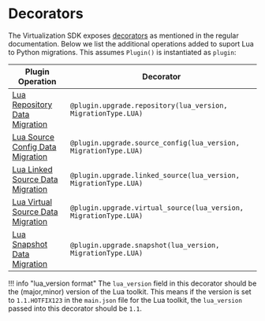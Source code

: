 # Decorators

The Virtualization SDK exposes [decorators](../../References/Decorators.md) as mentioned in the regular documentation. Below we list the additional operations added to suport Lua to Python migrations. This assumes `Plugin()` is instantiated as `plugin`:

Plugin Operation | Decorator
---------------- |  --------
[Lua Repository Data Migration](Plugin_Operations.md#lua-repository-data-migration) | `@plugin.upgrade.repository(lua_version, MigrationType.LUA)`
[Lua Source Config Data Migration](Plugin_Operations.md#lua-source-config-data-migration) | `@plugin.upgrade.source_config(lua_version, MigrationType.LUA)`
[Lua Linked Source Data Migration](Plugin_Operations.md#lua-linked-source-data-migration) | `@plugin.upgrade.linked_source(lua_version, MigrationType.LUA)`
[Lua Virtual Source Data Migration](Plugin_Operations.md#lua-virtual-source-data-migration) | `@plugin.upgrade.virtual_source(lua_version, MigrationType.LUA)`
[Lua Snapshot Data Migration](Plugin_Operations.md#lua-snapshot-data-migration) | `@plugin.upgrade.snapshot(lua_version, MigrationType.LUA)`

!!! info "lua_version format"
    The `lua_version` field in this decorator should be the (major,minor) version of the Lua toolkit. This means if the version is set to `1.1.HOTFIX123` in the `main.json` file for the Lua toolkit, the `lua_version` passed into this decorator should be `1.1`.
